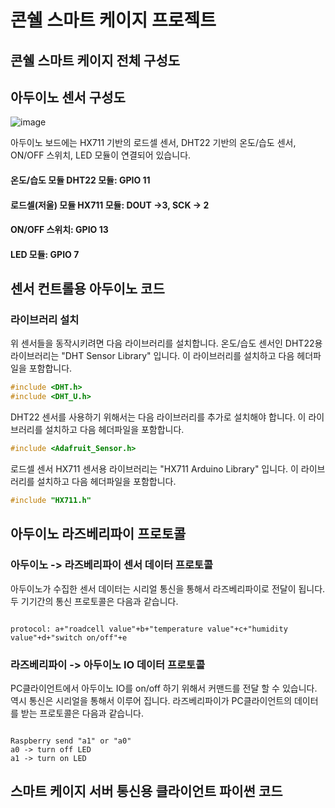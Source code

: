 # 콘쉘 스마트 케이지 프로젝트
## 콘쉘 스마트 케이지 전체 구성도 
## 아두이노 센서 구성도 
![image](https://user-images.githubusercontent.com/76054530/127325299-34138f2a-547c-4cd0-baf4-91cf6a1d8066.png)

아두이노 보드에는 HX711 기반의 로드셀 센서, DHT22 기반의 온도/습도 센서, ON/OFF 스위치, LED 모듈이 연결되어 있습니다. 

#### 온도/습도 모듈 DHT22 모듈: GPIO 11
#### 로드셀(저울) 모듈 HX711 모듈: DOUT ->3, SCK -> 2
#### ON/OFF 스위치: GPIO 13
#### LED 모듈: GPIO 7


## 센서 컨트롤용 아두이노 코드 
### 라이브러리 설치 
위 센서들을 동작시키려면 다음 라이브러리를 설치합니다. 
온도/습도 센서인 DHT22용 라이브러리는 "DHT Sensor Library" 입니다. 이 라이브러리를 설치하고 다음 헤더파일을 포함합니다. 
```C
#include <DHT.h>
#include <DHT_U.h>
```

DHT22 센서를 사용하기 위해서는 다음 라이브러리를 추가로 설치해야 합니다. 이 라이브러리를 설치하고 다음 헤더파일을 포함합니다. 
```C
#include <Adafruit_Sensor.h>
```

로드셀 센서 HX711 센서용 라이브러리는 "HX711 Arduino Library" 입니다. 이 라이브러리를 설치하고 다음 헤더파일을 포함합니다. 
```C
#include "HX711.h"
```

## 아두이노 라즈베리파이 프로토콜 
### 아두이노 -> 라즈베리파이 센서 데이터 프로토콜 
아두이노가 수집한 센서 데이터는 시리얼 통신을 통해서 라즈베리파이로 전달이 됩니다. 두 기기간의 통신 프로토콜은 다음과 같습니다. 
<pre><code>
protocol: a+"roadcell value"+b+"temperature value"+c+"humidity value"+d+"switch on/off"+e
</code></pre>

### 라즈베리파이 -> 아두이노 IO 데이터 프로토콜
PC클라이언트에서 아두이노 IO를 on/off 하기 위해서 커맨드를 전달 할 수 있습니다. 역시 통신은 시리얼을 통해서 이루어 집니다. 
라즈베리파이가 PC클라이언트의 데이터를 받는 프로토콜은 다음과 같습니다. 
<pre><code>
Raspberry send "a1" or "a0"
a0 -> turn off LED
a1 -> turn on LED 
</code></pre>


## 스마트 케이지 서버 통신용 클라이언트 파이썬 코드 
